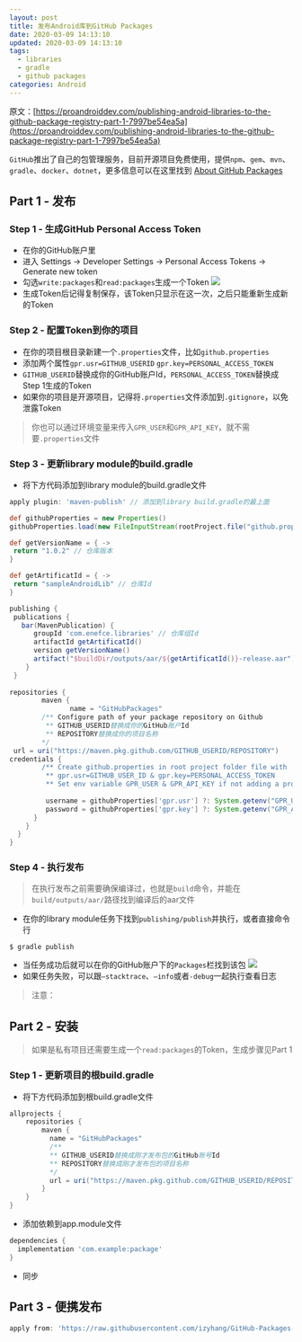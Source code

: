 ```yaml
---
layout: post
title: 发布Android库到GitHub Packages
date: 2020-03-09 14:13:10
updated: 2020-03-09 14:13:10
tags:
  - libraries
  - gradle
  - github packages
categories: Android
---
```


原文：[https://proandroiddev.com/publishing-android-libraries-to-the-github-package-registry-part-1-7997be54ea5a](https://proandroiddev.com/publishing-android-libraries-to-the-github-package-registry-part-1-7997be54ea5a)

<!-- More -->

`GitHub`推出了自己的包管理服务，目前开源项目免费使用，提供`npm`、`gem`、`mvn`、`gradle`、`docker`、`dotnet`，更多信息可以在这里找到 [About GitHub Packages](https://help.github.com/en/packages/publishing-and-managing-packages/about-github-packages)

## Part 1 - 发布

### Step 1 - 生成GitHub Personal Access Token

- 在你的GitHub账户里
- 进入 Settings -> Developer Settings -> Personal Access Tokens -> Generate new token
- 勾选`write:packages`和`read:packages`生成一个Token
![](http://images.zyhang.com/1_I-rLmCgRCT9CKna-sdfV8w.jpeg)
- 生成Token后记得复制保存，该Token只显示在这一次，之后只能重新生成新的Token

### Step 2 - 配置Token到你的项目

- 在你的项目根目录新建一个`.properties`文件，比如`github.properties`
- 添加两个属性`gpr.usr=GITHUB_USERID` `gpr.key=PERSONAL_ACCESS_TOKEN`
- `GITHUB_USERID`替换成你的GitHub账户Id，`PERSONAL_ACCESS_TOKEN`替换成Step 1生成的Token
- 如果你的项目是开源项目，记得将`.properties`文件添加到`.gitignore`，以免泄露Token

> 你也可以通过环境变量来传入`GPR_USER`和`GPR_API_KEY`，就不需要`.properties`文件

### Step 3 - 更新library module的build.gradle

- 将下方代码添加到library module的build.gradle文件
``` gradle
apply plugin: 'maven-publish' // 添加到library build.gradle的最上面

def githubProperties = new Properties()
githubProperties.load(new FileInputStream(rootProject.file("github.properties")))

def getVersionName = { ->
 return "1.0.2" // 仓库版本
}

def getArtificatId = { ->
 return "sampleAndroidLib" // 仓库Id
}

publishing {
 publications {
   bar(MavenPublication) {
      groupId 'com.enefce.libraries' // 仓库组Id
      artifactId getArtificatId()
      version getVersionName()
      artifact("$buildDir/outputs/aar/${getArtificatId()}-release.aar")
    }
 }
 
repositories {
        maven {
               name = "GitHubPackages"
        /** Configure path of your package repository on Github
         ** GITHUB_USERID替换成你的GitHub账户Id       
         ** REPOSITORY替换成你的项目名称
        */
 url = uri("https://maven.pkg.github.com/GITHUB_USERID/REPOSITORY")
credentials {
        /** Create github.properties in root project folder file with     
         ** gpr.usr=GITHUB_USER_ID & gpr.key=PERSONAL_ACCESS_TOKEN 
         ** Set env variable GPR_USER & GPR_API_KEY if not adding a properties file**/
 
         username = githubProperties['gpr.usr'] ?: System.getenv("GPR_USER")
         password = githubProperties['gpr.key'] ?: System.getenv("GPR_API_KEY")
      }
    }
  }
}
```

### Step 4 - 执行发布

> 在执行发布之前需要确保编译过，也就是`build`命令，并能在`build/outputs/aar/`路径找到编译后的aar文件

- 在你的library module任务下找到`publishing/publish`并执行，或者直接命令行
``` shell
$ gradle publish
```
- 当任务成功后就可以在你的GitHub账户下的`Packages`栏找到该包
![](http://images.zyhang.com/FqgU6hs2AZHSBzbGDhIzfSDSAI8g)
- 如果任务失败，可以跟`–stacktrace`、`–info`或者`-debug`一起执行查看日志

> 注意：

## Part 2 - 安装

> 如果是私有项目还需要生成一个`read:packages`的Token，生成步骤见Part 1

### Step 1 - 更新项目的根build.gradle

- 将下方代码添加到根build.gradle文件
``` gradle
allprojects {
    repositories {
        maven {
          name = "GitHubPackages"
          /**
          ** GITHUB_USERID替换成刚才发布包的GitHub账号Id
          ** REPOSITORY替换成刚才发布包的项目名称
          */
          url = uri("https://maven.pkg.github.com/GITHUB_USERID/REPOSITORY")
        }
    }
}
```
- 添加依赖到app.module文件
``` gradle
dependencies {
  implementation 'com.example:package'
}
```
- 同步

## Part 3 - 便携发布

``` gradle
apply from: 'https://raw.githubusercontent.com/izyhang/GitHub-Packages-Publish/master/publish.gradle'
```
